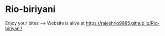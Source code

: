 # Rio-biriyani
Enjoy your bites
--> Website is alive at https://rajeshrio9885.github.io/Rio-biriyani/
